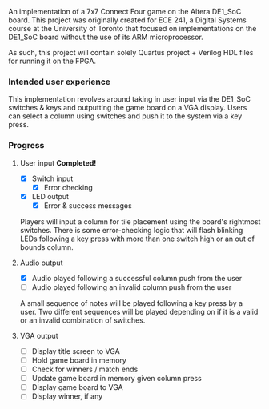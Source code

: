 An implementation of a 7x7 Connect Four game on the Altera DE1_SoC board. This project
was originally created for ECE 241, a Digital Systems course at the University of
Toronto that focused on implementations on the DE1_SoC board without the use of its
ARM microprocessor.

As such, this project will contain solely Quartus project + Verilog HDL files for
running it on the FPGA.


### Intended user experience

This implementation revolves around taking in user input via the DE1_SoC switches &
keys and outputting the game board on a VGA display. Users can select a column using
switches and push it to the system via a key press. 

### Progress

1. User input **Completed!**
    - [x] Switch input
        - [x] Error checking
    - [x] LED output
        - [x] Error & success messages
    
    Players will input a column for tile placement using the board's rightmost
    switches. There is some error-checking logic that will flash blinking LEDs
    following a key press with more than one switch high or an out of bounds column.

2. Audio output 
    - [x] Audio played following a successful column push from the user
    - [ ] Audio played following an invalid column push from the user

    A small sequence of notes will be played following a key press by a user. Two
    different sequences will be played depending on if it is a valid or an invalid
    combination of switches.

3. VGA output
    - [ ] Display title screen to VGA
    - [ ] Hold game board in memory
    - [ ] Check for winners / match ends 
    - [ ] Update game board in memory given column press
    - [ ] Display game board to VGA
    - [ ] Display winner, if any

